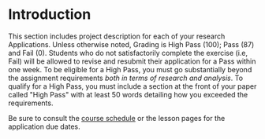 # Introduction

This section includes project description for each of your research Applications. Unless otherwise noted, Grading is High Pass (100); Pass (87) and Fail (0). Students who do not satisfactorily complete the exercise (i.e, Fail) will be allowed to revise and resubmit their application for a Pass within one week. To be eligible for a High Pass, you must go substantially beyond the assignment requirements _both in terms of research and analysis_. To qualify for a High Pass, you must include a section at the front of your paper called &quot;High Pass&quot; with at least 50 words detailing how you exceeded the requirements.

Be sure to consult the [course schedule](https://soci101.org/syllabus/schedule.html) or the lesson pages for the application due dates.
